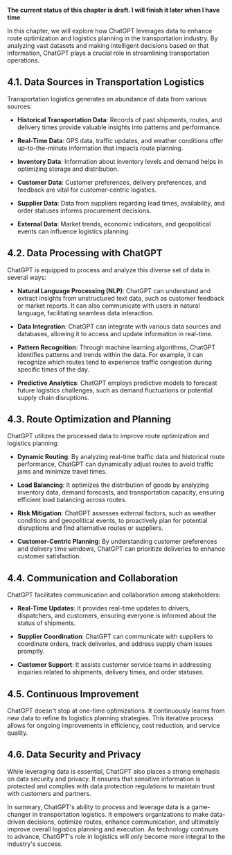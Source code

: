 **The current status of this chapter is draft. I will finish it later when I have time**

In this chapter, we will explore how ChatGPT leverages data to enhance route optimization and logistics planning in the transportation industry. By analyzing vast datasets and making intelligent decisions based on that information, ChatGPT plays a crucial role in streamlining transportation operations.

4.1. **Data Sources in Transportation Logistics**
-------------------------------------------------

Transportation logistics generates an abundance of data from various sources:

* **Historical Transportation Data**: Records of past shipments, routes, and delivery times provide valuable insights into patterns and performance.

* **Real-Time Data**: GPS data, traffic updates, and weather conditions offer up-to-the-minute information that impacts route planning.

* **Inventory Data**: Information about inventory levels and demand helps in optimizing storage and distribution.

* **Customer Data**: Customer preferences, delivery preferences, and feedback are vital for customer-centric logistics.

* **Supplier Data**: Data from suppliers regarding lead times, availability, and order statuses informs procurement decisions.

* **External Data**: Market trends, economic indicators, and geopolitical events can influence logistics planning.

4.2. **Data Processing with ChatGPT**
-------------------------------------

ChatGPT is equipped to process and analyze this diverse set of data in several ways:

* **Natural Language Processing (NLP)**: ChatGPT can understand and extract insights from unstructured text data, such as customer feedback or market reports. It can also communicate with users in natural language, facilitating seamless data interaction.

* **Data Integration**: ChatGPT can integrate with various data sources and databases, allowing it to access and update information in real-time.

* **Pattern Recognition**: Through machine learning algorithms, ChatGPT identifies patterns and trends within the data. For example, it can recognize which routes tend to experience traffic congestion during specific times of the day.

* **Predictive Analytics**: ChatGPT employs predictive models to forecast future logistics challenges, such as demand fluctuations or potential supply chain disruptions.

4.3. **Route Optimization and Planning**
----------------------------------------

ChatGPT utilizes the processed data to improve route optimization and logistics planning:

* **Dynamic Routing**: By analyzing real-time traffic data and historical route performance, ChatGPT can dynamically adjust routes to avoid traffic jams and minimize travel times.

* **Load Balancing**: It optimizes the distribution of goods by analyzing inventory data, demand forecasts, and transportation capacity, ensuring efficient load balancing across routes.

* **Risk Mitigation**: ChatGPT assesses external factors, such as weather conditions and geopolitical events, to proactively plan for potential disruptions and find alternative routes or suppliers.

* **Customer-Centric Planning**: By understanding customer preferences and delivery time windows, ChatGPT can prioritize deliveries to enhance customer satisfaction.

4.4. **Communication and Collaboration**
----------------------------------------

ChatGPT facilitates communication and collaboration among stakeholders:

* **Real-Time Updates**: It provides real-time updates to drivers, dispatchers, and customers, ensuring everyone is informed about the status of shipments.

* **Supplier Coordination**: ChatGPT can communicate with suppliers to coordinate orders, track deliveries, and address supply chain issues promptly.

* **Customer Support**: It assists customer service teams in addressing inquiries related to shipments, delivery times, and order statuses.

4.5. **Continuous Improvement**
-------------------------------

ChatGPT doesn't stop at one-time optimizations. It continuously learns from new data to refine its logistics planning strategies. This iterative process allows for ongoing improvements in efficiency, cost reduction, and service quality.

4.6. **Data Security and Privacy**
----------------------------------

While leveraging data is essential, ChatGPT also places a strong emphasis on data security and privacy. It ensures that sensitive information is protected and complies with data protection regulations to maintain trust with customers and partners.

In summary, ChatGPT's ability to process and leverage data is a game-changer in transportation logistics. It empowers organizations to make data-driven decisions, optimize routes, enhance communication, and ultimately improve overall logistics planning and execution. As technology continues to advance, ChatGPT's role in logistics will only become more integral to the industry's success.
